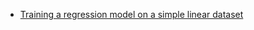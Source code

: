 * [Training a regression model on a simple linear dataset](https://github.com/UgurUysal86/My-ML-Notebooks/blob/main/regression/ex-1/20240520_Training_a_regression_model_on_a_simple_linear_dataset.ipynb)
